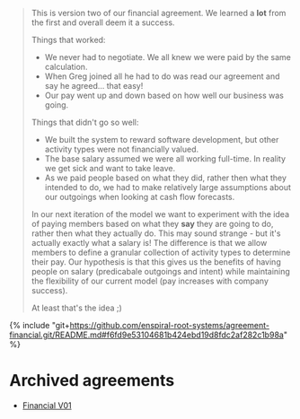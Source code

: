 > This is version two of our financial agreement. We learned a **lot** from the first and overall deem it a success.
>
> Things that worked:
>
> - We never had to negotiate. We all knew we were paid by the same calculation.
> - When Greg joined all he had to do was read our agreement and say he agreed... that easy!
> - Our pay went up and down based on how well our business was going.
>
> Things that didn't go so well:
>
> - We built the system to reward software development, but other activity types were not financially valued.
> - The base salary assumed we were all working full-time. In reality we get sick and want to take leave.
> - As we paid people based on what they did, rather then what they intended to do, we had to make relatively large assumptions about our outgoings when looking at cash flow forecasts.
>
> In our next iteration of the model we want to experiment with the idea of paying members based on what they **say** they are going to do, rather then what they actually do. This may sound strange - but it's actually exactly what a salary is! The difference is that we allow members to define a granular collection of activity types to determine their pay. Our hypothesis is that this gives us the benefits of having people on salary  (predicabale outgoings and intent) while maintaining the flexibility of our current model (pay increases with company success).
>
> At least that's the idea ;)

{% include "git+https://github.com/enspiral-root-systems/agreement-financial.git/README.md#f6fd9e53104681b424ebd19d8fdc2af282c1b98a" %}

# Archived agreements

 - [Financial V01](archive/financial-agreement-1.0.0.md)